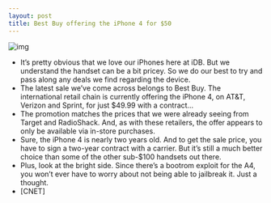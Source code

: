 ```yaml
---
layout: post
title: Best Buy offering the iPhone 4 for $50
---
```

![img](http://media.idownloadblog.com/wp-content/uploads/2012/05/best-buy-iphone-4-e1337275273531.jpg)
* It’s pretty obvious that we love our iPhones here at iDB. But we understand the handset can be a bit pricey. So we do our best to try and pass along any deals we find regarding the device.
* The latest sale we’ve come across belongs to Best Buy. The international retail chain is currently offering the iPhone 4, on AT&T, Verizon and Sprint, for just $49.99 with a contract…
* The promotion matches the prices that we were already seeing from Target and RadioShack. And, as with these retailers, the offer appears to only be available via in-store purchases.
* Sure, the iPhone 4 is nearly two years old. And to get the sale price, you have to sign a two-year contract with a carrier. But it’s still a much better choice than some of the other sub-$100 handsets out there.
* Plus, look at the bright side. Since there’s a bootrom exploit for the A4, you won’t ever have to worry about not being able to jailbreak it. Just a thought.
* [CNET]

